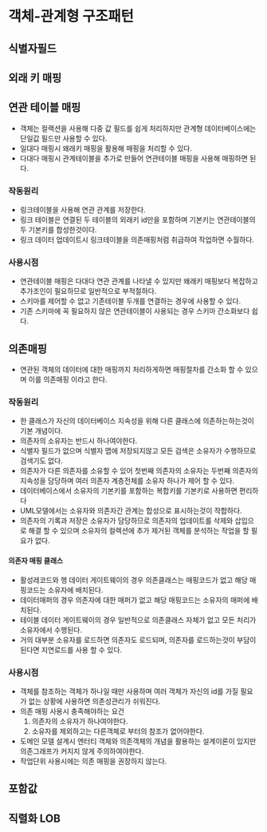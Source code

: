 # 객체-관계형 구조패턴

## 식별자필드

## 외래 키 매핑


## 연관 테이블 매핑
- 객체는 컬랙션을 사용해 다중 값 필드를 쉽게 처리하지만 관계형 데이터베이스에는 단일값 필드만 사용할 수 있다.
- 일대다 매핑시 왜래키 매핑을 활용해 매핑을 처리할 수 있다.
- 다대다 매핑시 관계테이블을 추가로 만들어 연관테이블 매핑을 사용해 매핑하면 된다.

### 작동원리
- 링크테이블을 사용해 연관 관계를 저장한다.
- 링크 테이블은 연결된 두 테이블의 외래키 id만을 포함하며 기본키는 연관테이블의 두 기본키를 합성한것이다.
- 링크 데이터 업데이트시 링크테이블을 의존매핑처럼 취급하여 작업하면 수월하다.

### 사용시점
- 연관테이블 매핑은 다대다 연관 관계를 나타낼 수 있지만 왜래키 매핑보다 복잡하고 추가조인이 필요하므로 일반적으로 부적절하다.
- 스키마를 제어할 수 없고 기존테이블 두개를 연결하는 경우에 사용할 수 있다.
- 기존 스키마에 꼭 필요하지 않은 연관테이블이 사용되는 경우 스키마 간소화보다 쉽다.

## 의존매핑
- 연관된 객체의 데이터에 대한 매핑까지 처리하게하면 매핑절차를 간소화 할 수 있으며 이를 의존매핑 이라고 한다.

### 작동원리
- 한 클래스가 자신의 데이터베이스 지속성을 위해 다른 클래스에 의존하는하는것이 기본 개념이다.
- 의존자의 소유자는 반드시 하나여야한다.
- 식별자 필드가 없으며 식별자 맵에 저장되지않고 모든 검색은 소유자가 수행하므로 검색기도 없다. 
- 의존자가 다른 의존자를 소유할 수 있어 첫번째 의존자의 소유자는 두번째 의존자의 지속성을 담당하며 여러 의존자 계층전체를 소유자 하나가 제어 할 수 있다.
- 데이터베이스에서 소유자의 기본키를 포함하는 복합키를 기본키로 사용하면 편리하다
- UML모델에서는 소유자와 의존자간 관계는 합성으로 표시하는것이 작합하다.
- 의존자의 기록과 저장은 소유자가 담당하므로 의존자의 업데이트를 삭제와 삽입으로 해결 할 수 있으며 소유자의 컬렉션에 추가 제거된 객체를 분석하는 작업을 할 필요가 없다. 

#### 의존자 매핑 클래스
- 활성레코드와 행 데이터 게이트웨이의 경우 의존클래스는 매핑코드가 없고 해당 매핑코드는 소유자에 배치된다.
- 데이터매퍼의 경우 의존자에 대한 매퍼가 없고 해당 매핑코드는 소유자의 매퍼에 배치된다.
- 테이블 데이터 게이트웨이의 경우 일반적으로 의존클래스 자체가 없고 모든 처리가 소유자에서 수행된다.
- 거의 대부분 소유자를 로드하면 의존자도 로드되며, 의존자를 로드하는것이 부담이된다면 지연로드를 사용 할 수 있다.

### 사용시점
- 객체를 참조하는 객체가 하나일 때만 사용하며 여러 객체가 자신의 id를 가질 필요가 없는 상황에 사용하면 의존성관리가 쉬워진다.
- 의존 매핑 사용시 충족해야하는 요건
    1. 의존자의 소유자가 하나여야한다.
    2. 소유자를 제외하고는 다른객체로 부터의 참조가 없어야한다.
- 도메인 모델 설계시 엔터티 객체와 의존객체의 개념을 활용하는 설계이론이 있지만 의존그래프가 커지지 않게 주의하여야한다. 
- 작업단위 사용시에는 의존 매핑을 권장하지 않는다. 

## 포함값

## 직렬화 LOB